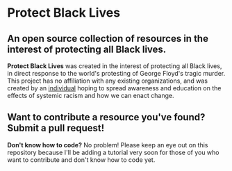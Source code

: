 # Protect Black Lives
## An open source collection of resources in the interest of protecting all Black lives.

**Protect Black Lives** was created in the interest of protecting all Black lives, in direct response to the world's
protesting of George Floyd's tragic murder. This project has no affiliation with any existing organizations, and was created by an [individual](https://github.com/emmy-html) hoping to spread awareness and education on the effects of systemic racism and how we can enact change.

## Want to contribute a resource you've found? Submit a pull request!

**Don't know how to code?** No problem! Please keep an eye out on this repository because I'll be adding a tutorial very soon for those of you who want to contribute and don't know how to code yet.